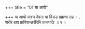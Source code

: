 +++
title = "01 या आपो"

+++
या आपो याश्च देवता या विराड ब्रह्मणा सह । .  
शरीरं ब्रह्म प्राविशच्छरीरेधि प्रजापतिः ॥ १ ॥
